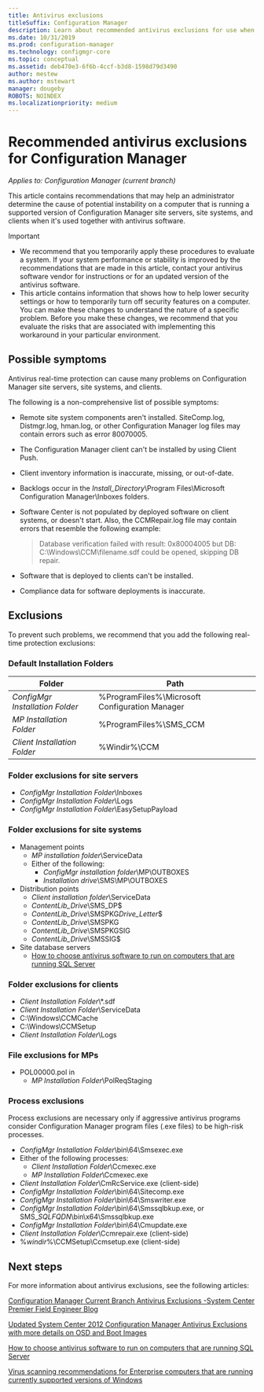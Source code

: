 ```yaml
---
title: Antivirus exclusions
titleSuffix: Configuration Manager
description: Learn about recommended antivirus exclusions for use when troubleshooting possible issues.
ms.date: 10/31/2019
ms.prod: configuration-manager
ms.technology: configmgr-core
ms.topic: conceptual
ms.assetid: deb470e3-6f6b-4ccf-b3d8-1598d79d3490
author: mestew
ms.author: mstewart
manager: dougeby
ROBOTS: NOINDEX
ms.localizationpriority: medium
---
```


# Recommended antivirus exclusions for Configuration Manager

*Applies to: Configuration Manager (current branch)*

This article contains recommendations that may help an administrator determine the cause of potential instability on a computer that is running a supported version of Configuration Manager site servers, site systems, and clients when it's used together with antivirus software.

> [!IMPORTANT]
>
> - We recommend that you temporarily apply these procedures to evaluate a system. If your system performance or stability is improved by the recommendations that are made in this article, contact your antivirus software vendor for instructions or for an updated version of the antivirus software.
> - This article contains information that shows how to help lower security settings or how to temporarily turn off security features on a computer. You can make these changes to understand the nature of a specific problem. Before you make these changes, we recommend that you evaluate the risks that are associated with implementing this workaround in your particular environment.

## Possible symptoms 

Antivirus real-time protection can cause many problems on Configuration Manager site servers, site systems, and clients.

The following is a non-comprehensive list of possible symptoms:

- Remote site system components aren't installed. SiteComp.log, Distmgr.log, hman.log, or other Configuration Manager log files may contain errors such as error 80070005.
- The Configuration Manager client can't be installed by using Client Push.
- Client inventory information is inaccurate, missing, or out-of-date.
- Backlogs occur in the *Install_Directory*\Program Files\Microsoft Configuration Manager\Inboxes folders.
- Software Center is not populated by deployed software on client systems, or doesn't start. Also, the CCMRepair.log file may contain errors that resemble the following example:

  > Database verification failed with result: 0x80004005 but DB: C:\Windows\CCM\filename.sdf could be opened, skipping DB repair.

- Software that is deployed to clients can't be installed.
- Compliance data for software deployments is inaccurate.

## Exclusions

To prevent such problems, we recommend that you add the following real-time protection exclusions:

### Default Installation Folders

|Folder|Path|
| - | - |
|*ConfigMgr Installation Folder*  |  %ProgramFiles%\Microsoft Configuration Manager  |  
|*MP Installation Folder*  |%ProgramFiles%\SMS_CCM  |  
|*Client Installation Folder*  |%Windir%\CCM  |  

### Folder exclusions for site servers

- *ConfigMgr Installation Folder*\Inboxes
- *ConfigMgr Installation Folder*\Logs
- *ConfigMgr Installation Folder*\EasySetupPayload

### Folder exclusions for site systems

- Management points
  - *MP installation folder*\ServiceData
  - Either of the following:
    - *ConfigMgr installation folder*\MP\OUTBOXES
    - *Installation drive*\SMS\MP\OUTBOXES
- Distribution points
  - *Client installation folder*\ServiceData
  - *ContentLib_Drive*\SMS_DP$
  - *ContentLib_Drive*\SMSPKG*Drive_Letter*$
  - *ContentLib_Drive*\SMSPKG
  - *ContentLib_Drive*\SMSPKGSIG
  - *ContentLib_Drive*\SMSSIG$
- Site database servers
  - [How to choose antivirus software to run on computers that are running SQL Server](https://support.microsoft.com/en-us/help/309422)

### Folder exclusions for clients

- *Client Installation Folder*\\\*.sdf
- *Client Installation Folder*\ServiceData
- C:\Windows\CCMCache
- C:\Windows\CCMSetup
- *Client Installation Folder*\Logs

### File exclusions for MPs

- POL00000.pol in
  - *MP Installation Folder*\PolReqStaging

### Process exclusions

Process exclusions are necessary only if aggressive antivirus programs consider Configuration Manager program files (.exe files) to be high-risk processes.

- *ConfigMgr Installation Folder*\bin\64\Smsexec.exe
- Either of the following processes:
  - *Client Installation Folder*\Ccmexec.exe
  - *MP Installation Folder*\Ccmexec.exe
- *Client Installation Folder*\CmRcService.exe (client-side)
- *ConfigMgr Installation Folder*\bin\64\Sitecomp.exe
- *ConfigMgr Installation Folder*\bin\64\Smswriter.exe
- *ConfigMgr Installation Folder*\bin\64\Smssqlbkup.exe, or SMS_*SQLFQDN*\bin\x64\Smssqlbkup.exe
- *ConfigMgr Installation Folder*\bin\64\Cmupdate.exe
- *Client Installation Folder*\Ccmrepair.exe (client-side)
- %*windir*%\CCMSetup\Ccmsetup.exe (client-side)

## Next steps

For more information about antivirus exclusions, see the following articles:

[Configuration Manager Current Branch Antivirus Exclusions -System Center Premier Field Engineer Blog](https://techcommunity.microsoft.com/t5/core-infrastructure-and-security/configuration-manager-current-branch-antivirus-exclusions/ba-p/884831)

[Updated System Center 2012 Configuration Manager Antivirus Exclusions with more details on OSD and Boot Images](https://techcommunity.microsoft.com/t5/core-infrastructure-and-security/updated-system-center-2012-configuration-manager-antivirus/ba-p/884371)

[How to choose antivirus software to run on computers that are running SQL Server](https://support.microsoft.com/help/309422/how-to-choose-antivirus-software-to-run-on-computers-that-are-running-sql-server)

[Virus scanning recommendations for Enterprise computers that are running currently supported versions of Windows](https://support.microsoft.com/help/822158/virus-scanning-recommendations-for-enterprise-computers-that-are-running-currently-supported-versions-of-windows)
